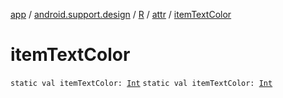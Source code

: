 [app](../../../index.md) / [android.support.design](../../index.md) / [R](../index.md) / [attr](index.md) / [itemTextColor](./item-text-color.md)

# itemTextColor

`static val itemTextColor: `[`Int`](https://kotlinlang.org/api/latest/jvm/stdlib/kotlin/-int/index.html)
`static val itemTextColor: `[`Int`](https://kotlinlang.org/api/latest/jvm/stdlib/kotlin/-int/index.html)